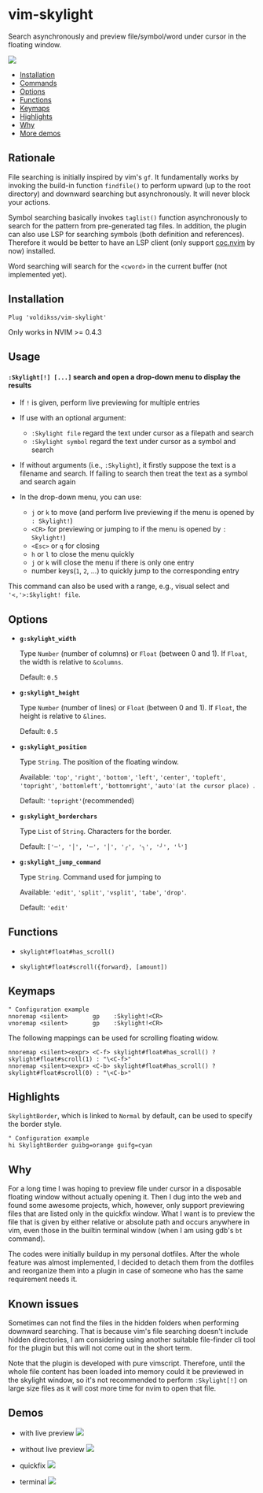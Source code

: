 # vim-skylight

Search asynchronously and preview file/symbol/word under cursor in the floating window.

![](https://user-images.githubusercontent.com/20282795/103437535-c2497780-4c63-11eb-8e21-82a9c23ec29b.png)

- [Installation](#installation)
- [Commands](#commands)
- [Options](#options)
- [Functions](#functions)
- [Keymaps](#keymaps)
- [Highlights](#highlights)
- [Why](#why)
- [More demos](#demos)

## Rationale

File searching is initially inspired by vim's `gf`. It fundamentally works by
invoking the build-in function `findfile()` to perform upward (up to the root
directory) and downward searching but asynchronously. It will never block your
actions.

Symbol searching basically invokes `taglist()` function asynchronously to
search for the pattern from pre-generated tag files. In addition, the plugin
can also use LSP for searching symbols (both definition and references).
Therefore it would be better to have an LSP client (only support [coc.nvim][1]
by now) installed.

Word searching will search for the `<cword>` in the current buffer (not
implemented yet).

## Installation

```vim
Plug 'voldikss/vim-skylight'
```

Only works in NVIM >= 0.4.3

## Usage

#### `:Skylight[!] [...]` search and open a drop-down menu to display the results

- If `!` is given, perform live previewing for multiple entries
- If use with an optional argument:
  - `:Skylight file` regard the text under cursor as a filepath and search
  - `:Skylight symbol` regard the text under cursor as a symbol and search
- If without arguments (i.e., `:Skylight`), it firstly suppose the text is a
  filename and search. If failing to search then treat the text as a symbol
  and search again

- In the drop-down menu, you can use:
  - `j` or `k` to move (and perform live previewing if the menu is opened by `: Skylight!`)
  - `<CR>` for previewing or jumping to if the menu is opened by `: Skylight!`)
  - `<Esc>` or `q` for closing
  - `h` or `l` to close the menu quickly
  - `j` or `k` will close the menu if there is only one entry
  - number keys(`1`, `2`, ...) to quickly jump to the corresponding entry

This command can also be used with a range, e.g., visual select and `'<,'>:Skylight! file`.

## Options

- **`g:skylight_width`**

  Type `Number` (number of columns) or `Float` (between 0 and 1). If `Float`,
  the width is relative to `&columns`.

  Default: `0.5`

- **`g:skylight_height`**

  Type `Number` (number of lines) or `Float` (between 0 and 1). If `Float`, the
  height is relative to `&lines`.

  Default: `0.5`

- **`g:skylight_position`**

  Type `String`. The position of the floating window.

  Available: `'top'`, `'right'`, `'bottom'`, `'left'`, `'center'`, `'topleft'`,
  `'topright'`, `'bottomleft'`, `'bottomright'`, `'auto'(at the cursor place) `.

  Default: `'topright'`(recommended)

- **`g:skylight_borderchars`**

  Type `List` of `String`. Characters for the border.

  Default: `['─', '│', '─', '│', '╭', '╮', '╯', '╰']`

- **`g:skylight_jump_command`**

  Type `String`. Command used for jumping to

  Available: `'edit'`, `'split'`, `'vsplit'`, `'tabe'`, `'drop'`.

  Default: `'edit'`

## Functions

- `skylight#float#has_scroll()`

- `skylight#float#scroll({forward}, [amount])`

## Keymaps

```vim
" Configuration example
nnoremap <silent>       gp    :Skylight!<CR>
vnoremap <silent>       gp    :Skylight!<CR>
```

The following mappings can be used for scrolling floating widow.

```vim
nnoremap <silent><expr> <C-f> skylight#float#has_scroll() ? skylight#float#scroll(1) : "\<C-f>"
nnoremap <silent><expr> <C-b> skylight#float#has_scroll() ? skylight#float#scroll(0) : "\<C-b>"
```

## Highlights

`SkylightBorder`, which is linked to `Normal` by default, can be used to
specify the border style.

```vim
" Configuration example
hi SkylightBorder guibg=orange guifg=cyan
```

## Why

For a long time I was hoping to preview file under cursor in a disposable
floating window without actually opening it. Then I dug into the web and found
some awesome projects, which, however, only support previewing files that are
listed only in the quickfix window. What I want is to preview the file that is
given by either relative or absolute path and occurs anywhere in vim, even
those in the builtin terminal window (when I am using gdb's `bt` command).

The codes were initially buildup in my personal dotfiles. After the whole
feature was almost implemented, I decided to detach them from the dotfiles and
reorganize them into a plugin in case of someone who has the same requirement
needs it.

## Known issues

Sometimes can not find the files in the hidden folders when performing
downward searching. That is because vim's file searching doesn't include
hidden directories, I am considering using another suitable file-finder cli
tool for the plugin but this will not come out in the short term.

Note that the plugin is developed with pure vimscript. Therefore, until the
whole file content has been loaded into memory could it be previewed in the
skylight window, so it's not recommended to perform `:Skylight[!]` on large
size files as it will cost more time for nvim to open that file.

## Demos

- with live preview
  ![](https://user-images.githubusercontent.com/20282795/103435742-47299680-4c4e-11eb-8428-a76a254a9935.gif)

- without live preview
  ![](https://user-images.githubusercontent.com/20282795/103435744-498bf080-4c4e-11eb-8aad-c4ee58923dad.gif)

- quickfix
  ![](https://user-images.githubusercontent.com/20282795/103435745-4a248700-4c4e-11eb-943f-4aa78fb801f9.gif)

- terminal
  ![](https://user-images.githubusercontent.com/20282795/103435599-d7b2a780-4c4b-11eb-94c6-a05398145c2f.gif)

[1]: (https://github.com/neoclide/coc.nvim)
